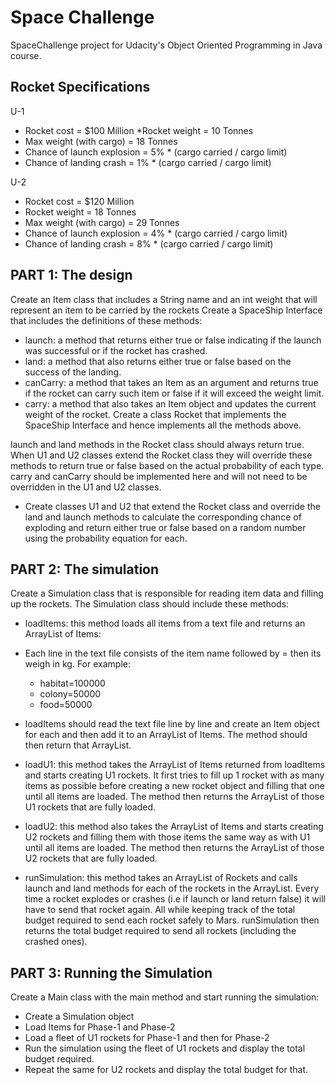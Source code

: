 # Space Challenge

SpaceChallenge project for Udacity's Object Oriented Programming in Java course.

## Rocket Specifications
U-1

- Rocket cost = $100 Million *Rocket weight = 10 Tonnes
- Max weight (with cargo) = 18 Tonnes
- Chance of launch explosion = 5% * (cargo carried / cargo limit)
- Chance of landing crash = 1% * (cargo carried / cargo limit)

U-2

- Rocket cost = $120 Million
- Rocket weight = 18 Tonnes
- Max weight (with cargo) = 29 Tonnes
- Chance of launch explosion = 4% * (cargo carried / cargo limit)
- Chance of landing crash = 8% * (cargo carried / cargo limit)

## PART 1: The design
Create an Item class that includes a String name and an int weight that will represent an item to be carried by the rockets Create a SpaceShip Interface that includes the definitions of these methods:

- launch: a method that returns either true or false indicating if the launch was successful or if the rocket has crashed.
- land: a method that also returns either true or false based on the success of the landing.
- canCarry: a method that takes an Item as an argument and returns true if the rocket can carry such item or false if it will exceed the weight limit.
- carry: a method that also takes an Item object and updates the current weight of the rocket. Create a class Rocket that implements the SpaceShip Interface and hence implements all the methods above.

launch and land methods in the Rocket class should always return true. When U1 and U2 classes extend the Rocket class they will override these methods to return true or false based on the actual probability of each type. carry and canCarry should be implemented here and will not need to be overridden in the U1 and U2 classes.

- Create classes U1 and U2 that extend the Rocket class and override the land and launch methods to calculate the corresponding chance of exploding and return either true or false based on a random number using the probability equation for each.

## PART 2: The simulation
Create a Simulation class that is responsible for reading item data and filling up the rockets. The Simulation class should include these methods:

- loadItems: this method loads all items from a text file and returns an ArrayList of Items:

- Each line in the text file consists of the item name followed by = then its weigh in kg. For example:
  - habitat=100000
  - colony=50000
  - food=50000
- loadItems should read the text file line by line and create an Item object for each and then add it to an ArrayList of Items. The method should then return that ArrayList.

- loadU1: this method takes the ArrayList of Items returned from loadItems and starts creating U1 rockets. It first tries to fill up 1 rocket with as many items as possible before creating a new rocket object and filling that one until all items are loaded. The method then returns the ArrayList of those U1 rockets that are fully loaded.

- loadU2: this method also takes the ArrayList of Items and starts creating U2 rockets and filling them with those items the same way as with U1 until all items are loaded. The method then returns the ArrayList of those U2 rockets that are fully loaded.

- runSimulation: this method takes an ArrayList of Rockets and calls launch and land methods for each of the rockets in the ArrayList. Every time a rocket explodes or crashes (i.e if launch or land return false) it will have to send that rocket again. All while keeping track of the total budget required to send each rocket safely to Mars. runSimulation then returns the total budget required to send all rockets (including the crashed ones).

## PART 3: Running the Simulation
Create a Main class with the main method and start running the simulation:

- Create a Simulation object
- Load Items for Phase-1 and Phase-2
- Load a fleet of U1 rockets for Phase-1 and then for Phase-2
- Run the simulation using the fleet of U1 rockets and display the total budget required.
- Repeat the same for U2 rockets and display the total budget for that.